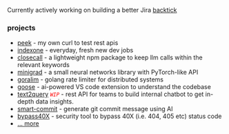 Currently actively working on building a better Jira [backtick](https://www.backtickai.com)

### projects

  - [peek](https://github.com/0verread/peek) - my own curl to test rest apis
  - [indexone](https://www.indexone.dev) -  everyday, fresh new dev jobs
  - [closecall](https://github.com/0verread/closecall) - a lightweight npm package to keep llm calls within the relevant keywords
  - [minigrad](https://github.com/0verread/minigrad) - a small neural networks library with PyTorch-like API
  - [goralim](https://github.com/0verread/goralim) - golang rate limiter for distributed systems
  - [goose](https://github.com/0verread/goose) - ai-powered VS code extension to understand the codebase
  - [text2query](https://github.com/0verread/text2query) <code style="color : red">*WIP*</code> - rest API for teams to build internal chatbot to get in-depth data insights.
  - [smart-commit](https://github.com/0verread/smart-commit) - generate git commit message using AI
  - [bypass40X](https://github.com/0verread/bypass40X) - security tool to bypass 40X (i.e. 404, 405 etc) status code
  - [... more](https://subhajitdas.me)
